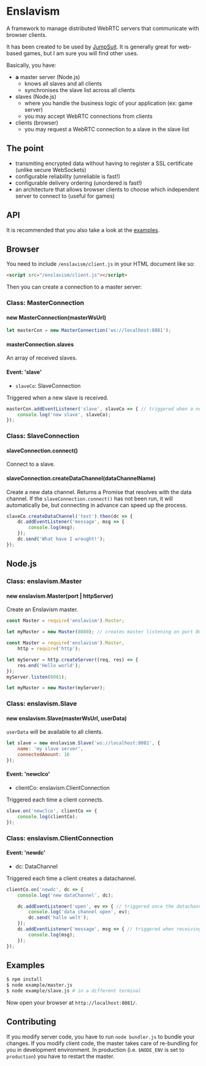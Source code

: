 # Enslavism

A framework to manage distributed WebRTC servers that communicate with browser clients.

It has been created to be used by [JumpSuit](https://github.com/KordonBleu/jumpsuit). It is generally great for web-based games, but I am sure you will find other uses.

Basically, you have:

* **a** master server (Node.js)
    * knows all slaves and all clients
    * synchronises the slave list across all clients
* slaves (Node.js)
    * where you handle the business logic of your application (ex: game server)
    * you may accept WebRTC connections from clients
* clients (browser)
    * you may request a WebRTC connection to a slave in the slave list


## The point

* transmiting encrypted data without having to register a SSL certificate (unlike secure WebSockets)
* configurable reliability (unreliable is fast!)
* configurable delivery ordering (unordered is fast!)
* an architecture that allows browser clients to choose which independent server to connect to (useful for games)

## API

It is recommended that you also take a look at the [examples](#examples).

## Browser

You need to include `/enslavism/client.js` in your HTML document like so:

```HTML
<script src="/enslavism/client.js"></script>
```

Then you can create a connection to a master server:

### Class: MasterConnection

#### new MasterConnection(masterWsUrl)

```JavaScript
let masterCon = new MasterConnection('ws://localhost:8081');
```

#### masterConnection.slaves

An array of received slaves.

#### Event: 'slave'

* `slaveCo`: SlaveConnection

Triggered when a new slave is received.

```JavaScript
masterCon.addEventListener('slave', slaveCo => { // triggered when a new slave is received
	console.log('new slave', slaveCo);
});
```

### Class: SlaveConnection

#### slaveConnection.connect()

Connect to a slave.

#### slaveConnection.createDataChannel(dataChannelName)

Create a new data channel. Returns a Promise that resolves with the data channel.
If the `slaveConnection.connect()` has not been run, it will automatically be, but connecting in advance can speed up the process.

```JavaScript
slaveCo.createDataChannel('test').then(dc => {
	dc.addEventListener('message', msg => {
		console.log(msg);
	});
	dc.send('What have I wrought!');
});
```

## Node.js

### Class: enslavism.Master

#### new enslavism.Master(port | httpServer)

Create an Enslavism master.

```JavaScript
const Master = require('enslavism').Master;

let myMaster = new Master(8080); // creates master listening on port 8080
```

```JavaScript
const Master = require('enslavism').Master,
	http = require('http');

let myServer = http.createServer((req, res) => {
	res.end('Hello world');
});
myServer.listen(8081);

let myMaster = new Master(myServer);
```

### Class: enslavism.Slave

#### new enslavism.Slave(masterWsUrl, userData)

`userData` will be available to all clients.

```JavaScript
let slave = new enslavism.Slave('ws://localhost:8081', {
	name: 'my slave server',
	connectedAmount: 16
});
```

#### Event: 'newclco'

* clientCo: enslavism.ClientConnection

Triggered each time a client connects.

```JavaScript
slave.on('newclco', clientCo => { 
	console.log(clientCo);
});
```

### Class: enslavism.ClientConnection

#### Event: 'newdc'

* dc: DataChannel

Triggered each time a client creates a datachannel.

```JavaScript
clientCo.on('newdc', dc => {
	console.log('new dataChannel', dc);

	dc.addEventListener('open', ev => { // triggered once the datachannel is open
		console.log('data channel open', ev);
		dc.send('hallo welt');
	});
	dc.addEventListener('message', msg => { // triggered when receiving a message from a client
		console.log(msg);
	});
});
```


## Examples

```sh
$ npm install
$ node example/master.js
$ node example/slave.js # in a different terminal
```

Now open your browser at `http://localhost:8081/`.


## Contributing

If you modify server code, you have to run `node bundler.js` to bundle your changes.
If you modify client code, the master takes care of re-bundling for you in development environment. In production (i.e. `$NODE_ENV` is set to `production`) you have to restart the master.
